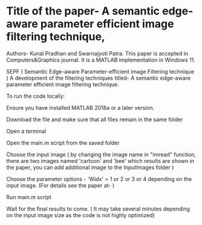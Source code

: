 # Title of the paper- A semantic edge-aware parameter efficient image filtering technique,
 Authors-  Kunal Pradhan and Swarnajyoti Patra.
This paper is accepted in Computers&Graphics journal. It is a MATLAB implementation in Windows 11.


SEPF ( Semantic Edge-aware Parameter-efficient image Filtering technique )
A development of the filtering techniques titled- A semantic edge-aware parameter efficient image filtering technique.

To run the code locally:

Ensure you have installed MATLAB 2018a or a later version.

Download the file and make sure that all files remain in the same folder

Open a terminal

Open the main.m script from the saved folder

Choose the input image ( by changing the image name in "imread" function, there are two images named 'cartoon' and 'bee' which results are shown in the paper, you can add additional image to the InputImages folder )

Choose the parameter options - 'Widx' = 1 or 2 or 3 or 4 depending on the input image. (For details see the paper at- )

Run main.m script

Wait for the final results to come. ( It may take several minutes depending on the input image size as the code is not highly optimized)

